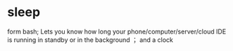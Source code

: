 # sleep
form bash;
Lets you know how long your phone/computer/server/cloud IDE is running in standby or in the background  ；
and a clock
